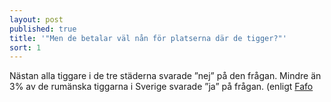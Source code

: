```yaml
---
layout: post
published: true
title: '"Men de betalar väl nån för platserna där de tigger?"'
sort: 1
---
```






Nästan alla tiggare i de tre städerna svarade ”nej” på den frågan. Mindre än 3% av de rumänska tiggarna i Sverige svarade ”ja” på frågan. (enligt [Fafo](http://fafo.no/images/pub/2015/954-innmat-trykk.pdf "Fafo - Where poverty meets affluence s 80")
